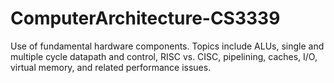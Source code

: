 # ComputerArchitecture-CS3339
Use of fundamental hardware components. Topics include ALUs, single and multiple cycle datapath and control, RISC vs. CISC, pipelining, caches, I/O, virtual memory, and related performance issues.
